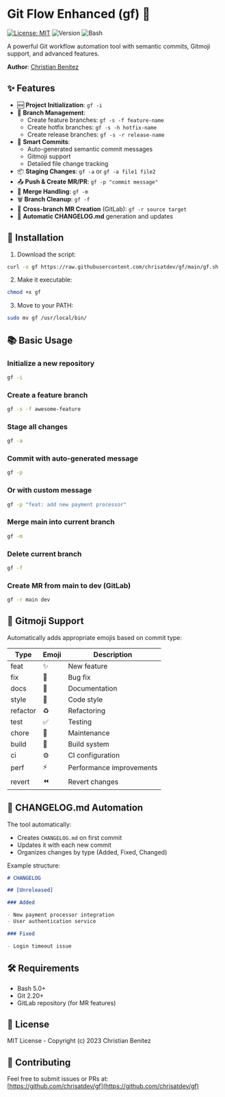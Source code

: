 # Git Flow Enhanced (gf) 🚀

[![License: MIT](https://img.shields.io/badge/License-MIT-yellow.svg)](https://opensource.org/licenses/MIT)
![Version](https://img.shields.io/badge/Version-1.1.0-blue)
![Bash](https://img.shields.io/badge/Bash-5.0%2B-brightgreen)

A powerful Git workflow automation tool with semantic commits, Gitmoji support, and advanced features.

**Author**: [Christian Benítez](https://github.com/chrisatdev)

## ✨ Features

- 🆕 **Project Initialization**: `gf -i`
- 🌿 **Branch Management**:
  - Create feature branches: `gf -s -f feature-name`
  - Create hotfix branches: `gf -s -h hotfix-name`
  - Create release branches: `gf -s -r release-name`
- 💾 **Smart Commits**:
  - Auto-generated semantic commit messages
  - Gitmoji support
  - Detailed file change tracking
- 📦 **Staging Changes**: `gf -a` or `gf -a file1 file2`
- 📤 **Push & Create MR/PR**: `gf -p "commit message"`
- 🔀 **Merge Handling**: `gf -m`
- 🗑️ **Branch Cleanup**: `gf -f`
- 🔄 **Cross-branch MR Creation** (GitLab): `gf -r source target`
- 📜 **Automatic CHANGELOG.md** generation and updates

## 🚀 Installation

1. Download the script:

```bash
curl -o gf https://raw.githubusercontent.com/chrisatdev/gf/main/gf.sh
```

2. Make it executable:

```bash
chmod +x gf
```

3. Move to your PATH:

```bash
sudo mv gf /usr/local/bin/
```

## 📚 Basic Usage

### Initialize a new repository

```bash
gf -i
```

### Create a feature branch

```bash
gf -s -f awesome-feature
```

### Stage all changes

```bash
gf -a
```

### Commit with auto-generated message

```bash
gf -p
```

### Or with custom message

```bash
gf -p "feat: add new payment processor"
```

### Merge main into current branch

```bash
gf -m
```

### Delete current branch

```bash
gf -f
```

### Create MR from main to dev (GitLab)

```bash
gf -r main dev
```

## 🌈 Gitmoji Support

Automatically adds appropriate emojis based on commit type:

| Type     | Emoji | Description              |
| -------- | ----- | ------------------------ |
| feat     | ✨    | New feature              |
| fix      | 🐛    | Bug fix                  |
| docs     | 📝    | Documentation            |
| style    | 💄    | Code style               |
| refactor | ♻️    | Refactoring              |
| test     | ✅    | Testing                  |
| chore    | 🔧    | Maintenance              |
| build    | 👷    | Build system             |
| ci       | ⚙️    | CI configuration         |
| perf     | ⚡    | Performance improvements |
| revert   | ⏪    | Revert changes           |

## 📜 CHANGELOG.md Automation

The tool automatically:

- Creates `CHANGELOG.md` on first commit
- Updates it with each new commit
- Organizes changes by type (Added, Fixed, Changed)

Example structure:

```markdown
# CHANGELOG

## [Unreleased]

### Added

- New payment processor integration
- User authentication service

### Fixed

- Login timeout issue
```

## 🛠️ Requirements

- Bash 5.0+
- Git 2.20+
- GitLab repository (for MR features)

## 📝 License

MIT License - Copyright (c) 2023 Christian Benítez

## 🤝 Contributing

Feel free to submit issues or PRs at:  
[https://github.com/chrisatdev/gf](https://github.com/chrisatdev/gf)
